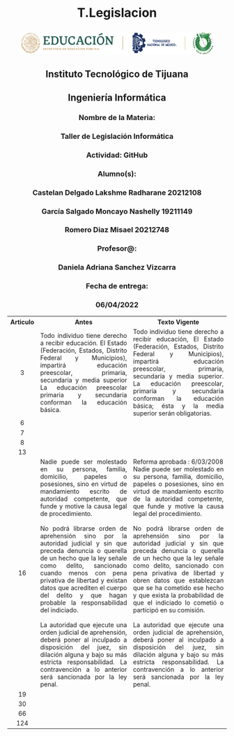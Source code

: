  # <p align="center"> T.Legislacion
<p align="center"> <img src ="../MISC/LOGO.png" /></p>
<h2 align="center">Instituto Tecnológico de Tijuana</h2>
 <h2 align="center">Ingeniería Informática</h2>
 <h3 align="center">Nombre de la Materia:</h3>
 <h3 align="center">Taller de Legislación Informática</h3>
 <h3 align="center">Actividad: GitHub</h3>
 <h3 align="center">Alumno(s):</h3><h3 align="center"> Castelan Delgado Lakshme Radharane 20212108 </h3>
 <h3 align="center">García Salgado Moncayo Nashelly 19211149</h3>
 <h3 align="center"> Romero Diaz Misael 20212748
 <h3 align="center">Profesor@:</h3>
 <h3 align="center">Daniela Adriana Sanchez Vizcarra</h3>
 <h3 align="center">Fecha de entrega:</h3>
 <h3 align="center">06/04/2022</h3>

  <table>
    <tr>
      <th>Articulo</th>
      <th>Antes</th>
      <th>Texto Vigente</th>
    </tr><tr>
    <td align="center">3</td>
    <td align="justify">Todo individuo tiene derecho a recibir educación. El Estado (Federación, Estados, Distrito Federal y Municipios), impartirá educación preescolar, primaria, secundaria y media superior La educación preescolar primaria y secundaria conforman la educación básica.</td>
    <td align="justify">Todo individuo tiene derecho a recibir educación, El Estado (Federación, Estados, Distrito Federal y Municipios), impartirá educación preescolar, primaria, secundaria y media superior. La educación preescolar, primaria y secundaria conforman la educación básica; ésta y la media superior serán obligatorias.</td>
    </tr><tr>
    <td align="center">6</td>
    <td align="justify"></td>
    <td 'el ahora'></td>
    </tr><tr>
    <td align="center">7</td>
    <td 'Pon el antes'></td>
    <td 'el ahora'></td>
    </tr><tr>
    <td align="center">8</td>
    <td 'Pon el antes'></td>
    <td 'el ahora'></td>
    </tr><tr>
    <td align="center">13</td>
    <td 'Pon el antes'></td>
    <td 'el ahora'></td>
    </tr><tr>
    <td align="center">16</td>
    <td align="justify">Nadie puede ser molestado en su persona, familia, domicilio, papeles o posesiones, sino en virtud de mandamiento escrito de autoridad competente, que funde y motive la causa legal de procedimiento. <br><br>
     No podrá librarse orden de aprehensión sino por la autoridad judicial y sin que preceda denuncia o querella de un hecho que la ley señale como delito, sancionado cuando menos con pena privativa de libertad y existan datos que acrediten el cuerpo del delito y que hagan probable la responsabilidad del indiciado. <br><br>
     La autoridad que ejecute una orden judicial de aprehensión, deberá poner al inculpado a disposición del juez, sin dilación alguna y bajo su más estricta responsabilidad. La contravención a lo anterior será sancionada por la ley penal.</td>
    <td align="justify">Reforma aprobada : 6/03/2008 <br>
Nadie puede ser molestado en su persona, familia, domicilio, papeles o posesiones, sino en virtud de mandamiento escrito de la autoridad competente, que funde y motive la causa legal del procedimiento.<br><br>
     No podrá librarse orden de aprehensión sino por la autoridad judicial y sin que preceda denuncia o querella de un hecho que la ley señale como delito, sancionado con pena privativa de libertad y obren datos que establezcan que se ha cometido ese hecho y que exista la probabilidad de que el indiciado lo cometió o participó en su comisión. <br><br>
     La autoridad que ejecute una orden judicial de aprehensión, deberá poner al inculpado a disposición del juez, sin dilación alguna y bajo su más estricta responsabilidad. La contravención a lo anterior será sancionada por la ley penal.

</td>
    </tr><tr><td align="center">19</td>
    <td 'Pon el antes'></td>
    <td 'el ahora'></td>
    </tr><tr>
    <td align="center">30</td>
    <td 'Pon el antes'></td>
    <td 'el ahora'></td>
    </tr><tr>
    <td align="center">66</td>
    <td 'Pon el antes'></td>
    <td 'el ahora'></td>
    </tr><tr>
    <td align="center">124</td>
    <td 'Pon el antes'></td>
    <td 'el ahora'></td>
    </tr></table>
    
        

